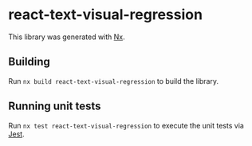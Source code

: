 # react-text-visual-regression

This library was generated with [Nx](https://nx.dev).

## Building

Run `nx build react-text-visual-regression` to build the library.

## Running unit tests

Run `nx test react-text-visual-regression` to execute the unit tests via [Jest](https://jestjs.io).
